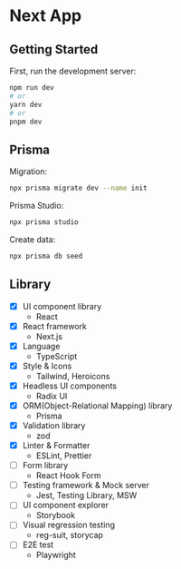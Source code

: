 # Next App

## Getting Started

First, run the development server:

```bash
npm run dev
# or
yarn dev
# or
pnpm dev
```

## Prisma

Migration:

```bash
npx prisma migrate dev --name init
```

Prisma Studio:

```bash
npx prisma studio
```

Create data:

```bash
npx prisma db seed
```

## Library

- [x] UI component library
  - React
- [x] React framework
  - Next.js
- [x] Language
  - TypeScript
- [x] Style & Icons
  - Tailwind, Heroicons
- [x] Headless UI components
  - Radix UI
- [x] ORM(Object-Relational Mapping) library
  - Prisma
- [x] Validation library
  - zod
- [x] Linter & Formatter
  - ESLint, Prettier
- [ ] Form library
  - React Hook Form
- [ ] Testing framework & Mock server
  - Jest, Testing Library, MSW
- [ ] UI component explorer
  - Storybook
- [ ] Visual regression testing
  - reg-suit, storycap
- [ ] E2E test
  - Playwright
